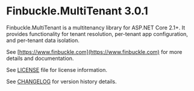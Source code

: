 # Finbuckle.MultiTenant 3.0.1

Finbuckle.MultiTenant is a multitenancy library for ASP.NET Core 2.1+. It provides functionality for tenant resolution, per-tenant app configuration, and per-tenant data isolation.

See [https://www.finbuckle.com](https://www.finbuckle.com) for more details and documentation.  

See [LICENSE](LICENSE) file for license information.

See [CHANGELOG](CHANGLOG.md) for version history details.